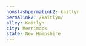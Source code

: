 ```yaml
---
﻿nonslashpermalink2: kaitlyn
permalink2: /kaitlyn/
alley: Kaitlyn
city: Merrimack
state: New Hampshire
---
```

